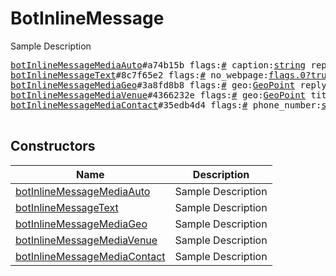 # BotInlineMessage

Sample Description

<pre>
<a href="../constructor/botInlineMessageMediaAuto">botInlineMessageMediaAuto</a>#a74b15b flags:<a href="../type/#.md">#</a> caption:<a href="../type/string.md">string</a> reply_markup:<a href="../type/flags.2?ReplyMarkup.md">flags.2?ReplyMarkup</a> = <a href="../type/BotInlineMessage.md">BotInlineMessage</a>;
<a href="../constructor/botInlineMessageText">botInlineMessageText</a>#8c7f65e2 flags:<a href="../type/#.md">#</a> no_webpage:<a href="../type/flags.0?true.md">flags.0?true</a> message:<a href="../type/string.md">string</a> entities:Vector&lt;<a href="../type/flags.1?Vector.md">flags.1?Vector</a>&gt; reply_markup:<a href="../type/flags.2?ReplyMarkup.md">flags.2?ReplyMarkup</a> = <a href="../type/BotInlineMessage.md">BotInlineMessage</a>;
<a href="../constructor/botInlineMessageMediaGeo">botInlineMessageMediaGeo</a>#3a8fd8b8 flags:<a href="../type/#.md">#</a> geo:<a href="../type/GeoPoint.md">GeoPoint</a> reply_markup:<a href="../type/flags.2?ReplyMarkup.md">flags.2?ReplyMarkup</a> = <a href="../type/BotInlineMessage.md">BotInlineMessage</a>;
<a href="../constructor/botInlineMessageMediaVenue">botInlineMessageMediaVenue</a>#4366232e flags:<a href="../type/#.md">#</a> geo:<a href="../type/GeoPoint.md">GeoPoint</a> title:<a href="../type/string.md">string</a> address:<a href="../type/string.md">string</a> provider:<a href="../type/string.md">string</a> venue_id:<a href="../type/string.md">string</a> reply_markup:<a href="../type/flags.2?ReplyMarkup.md">flags.2?ReplyMarkup</a> = <a href="../type/BotInlineMessage.md">BotInlineMessage</a>;
<a href="../constructor/botInlineMessageMediaContact">botInlineMessageMediaContact</a>#35edb4d4 flags:<a href="../type/#.md">#</a> phone_number:<a href="../type/string.md">string</a> first_name:<a href="../type/string.md">string</a> last_name:<a href="../type/string.md">string</a> reply_markup:<a href="../type/flags.2?ReplyMarkup.md">flags.2?ReplyMarkup</a> = <a href="../type/BotInlineMessage.md">BotInlineMessage</a>;

</pre>

## Constructors

| Name | Description |
|------|-------------|
| [botInlineMessageMediaAuto](../constructor/botInlineMessageMediaAuto.md) | Sample Description |
| [botInlineMessageText](../constructor/botInlineMessageText.md) | Sample Description |
| [botInlineMessageMediaGeo](../constructor/botInlineMessageMediaGeo.md) | Sample Description |
| [botInlineMessageMediaVenue](../constructor/botInlineMessageMediaVenue.md) | Sample Description |
| [botInlineMessageMediaContact](../constructor/botInlineMessageMediaContact.md) | Sample Description |

